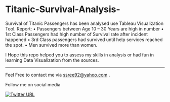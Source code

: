 # Titanic-Survival-Analysis-

Survival of Titanic Passengers has been analysed use Tableau Visualization Tool.
Report:
•	Passengers between Age 10 – 30 Years are high in number 
•	1st Class Passengers had high number of Survival rate after incident happened
•	3rd Class passengers had survived until help services reached the spot.
•	Men survived more than women.



I Hope this repo helped you to assess my skills in analysis or had fun in learning Data Visualization from the sources.

--------------------------------------------------------------------------------------------------------------------------------------------------------------

Feel Free to contact me via ssree92@yahoo.com .

Follow me on social media 

[![Twitter URL](https://img.shields.io/twitter/url/https/twitter.com/SowmyaSreeB.svg?style=social&label=Follow%20%40SowmyaSreeB)](https://twitter.com/SowmyaSreeB)

